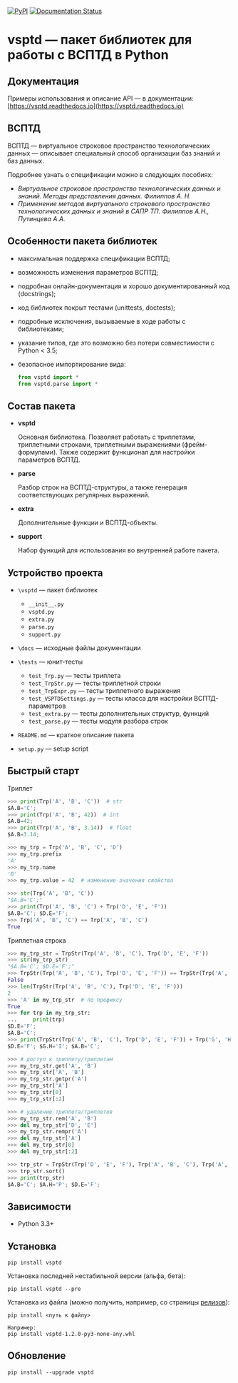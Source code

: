 ﻿[![PyPI](https://img.shields.io/pypi/v/vsptd.svg)](https://pypi.python.org/pypi?name=vsptd&:action=display) [![Documentation Status](https://readthedocs.org/projects/vsptd/badge/?version=latest)](http://vsptd.readthedocs.io/ru/latest/?badge=latest)



vsptd — пакет библиотек для работы с ВСПТД в Python
====================================================

Документация
------------

Примеры использования и описание API — в документации:
[https://vsptd.readthedocs.io](https://vsptd.readthedocs.io)

ВСПТД
-----

ВСПТД — виртуальное строковое пространство технологических данных — описывает специальный способ организации баз знаний и баз данных.

Подробнее узнать о спецификации можно в следующих пособиях:

* _Виртуальное строковое пространство технологических данных и знаний. Методы представления данных. Филиппов А. Н._
* _Применение методов виртуального строкового пространства технологических данных и знаний в САПР ТП. Филиппов А.Н., Путинцева А.А._

Особенности пакета библиотек
----------------------------

* максимальная поддержка спецификации ВСПТД;
* возможность изменения параметров ВСПТД;
* подробная онлайн-документация и хорошо документированный код (docstrings);
* код библиотек покрыт тестами (unittests, doctests);
* подробные исключения, вызываемые в ходе работы с библиотеками;
* указание типов, где это возможно без потери совместимости с Python < 3.5;
* безопасное импортирование вида:

    ```python
    from vsptd import *
    from vsptd.parse import *
    ```

Состав пакета
-------------

* **vsptd**

    Основная библиотека. Позволяет работать с триплетами, триплетными строками, триплетными выражениями (фрейм-формулами). Также содержит функционал для настройки параметров ВСПТД.

* **parse**

    Разбор строк на ВСПТД-структуры, а также генерация соответствующих регулярных выражений.

* **extra**

    Дополнительные функции и ВСПТД-объекты.

* **support**

    Набор функций для использования во внутренней работе пакета.

Устройство проекта
------------------

* ``\vsptd`` — пакет библиотек
    - ``__init__.py``
    - ``vsptd.py``
    - ``extra.py``
    - ``parse.py``
    - ``support.py``

* ``\docs`` — исходные файлы документации

* ``\tests`` — юнит-тесты
    - ``test_Trp.py`` — тесты триплета
    - ``test_TrpStr.py`` — тесты триплетной строки
    - ``test_TrpExpr.py`` — тесты триплетного выражения
    - ``test_VSPTDSettings.py`` — тесты класса для настройки ВСПТД-параметров
    - ``test_extra.py`` — тесты дополнительных структур, функций
    - ``test_parse.py`` — тесты модуля разбора строк

* ``README.md`` — краткое описание пакета
* ``setup.py`` — setup script

Быстрый старт
-------------

Триплет

```python
>>> print(Trp('A', 'B', 'C'))  # str
$A.B='C';
>>> print(Trp('A', 'B', 42))  # int
$A.B=42;
>>> print(Trp('A', 'B', 3.14))  # float
$A.B=3.14;
```

```python
>>> my_trp = Trp('A', 'B', 'C', 'D')
>>> my_trp.prefix
'A'
>>> my_trp.name
'B'
>>> my_trp.value = 42  # изменение значения свойства
```

```python
>>> str(Trp('A', 'B', 'C'))
"$A.B='C';"
>>> print(Trp('A', 'B', 'C') + Trp('D', 'E', 'F'))
$A.B='C'; $D.E='F';
>>> Trp('A', 'B', 'C') == Trp('A', 'B', 'C')
True
```

Триплетная строка

```python
>>> my_trp_str = TrpStr(Trp('A', 'B', 'C'), Trp('D', 'E', 'F'))
>>> str(my_trp_str)
"$A.B='C'; $D.E='F';"
>>> TrpStr(Trp('A', 'B', 'C'), Trp('D', 'E', 'F')) == TrpStr(Trp('A', 'B', 'C'))
False
>>> len(TrpStr(Trp('A', 'B', 'C'), Trp('D', 'E', 'F')))
2
>>> 'A' in my_trp_str  # по префиксу
True
>>> for trp in my_trp_str:
...     print(trp)
$D.E='F';
$A.B='C';
>>> print(TrpStr(Trp('A', 'B', 'C'), Trp('D', 'E', 'F')) + Trp('G', 'H', 'I'))
$D.E='F'; $G.H='I'; $A.B='C';
```

```python
>>> # доступ к триплету/триплетам
>>> my_trp_str.get('A', 'B')
>>> my_trp_str['A', 'B']
>>> my_trp_str.getpr('A')
>>> my_trp_str['A']
>>> my_trp_str[0]
>>> my_trp_str[:2]
```

```python
>>> # удаление триплета/триплетов
>>> my_trp_str.rem('A', 'B')
>>> del my_trp_str['D', 'E']
>>> my_trp_str.rempr('A')
>>> del my_trp_str['A']
>>> del my_trp_str[0]
>>> del my_trp_str[:2]
```

```python
>>> trp_str = TrpStr(Trp('D', 'E', 'F'), Trp('A', 'B', 'C'), Trp('A', 'H', 'P'))
>>> trp_str.sort()
>>> print(trp_str)
$A.B='C'; $A.H='P'; $D.E='F';
```



Зависимости
-----------

* Python 3.3+



Установка
---------

```
pip install vsptd
```

Установка последней нестабильной версии (альфа, бета):

```
pip install vsptd --pre
```

Установка из файла (можно получить, например, со страницы [релизов](https://github.com/become-iron/vsptd/releases)):

```
pip install <путь к файлу>

Например:
pip install vsptd-1.2.0-py3-none-any.whl
```



Обновление
----------

```
pip install --upgrade vsptd
```
